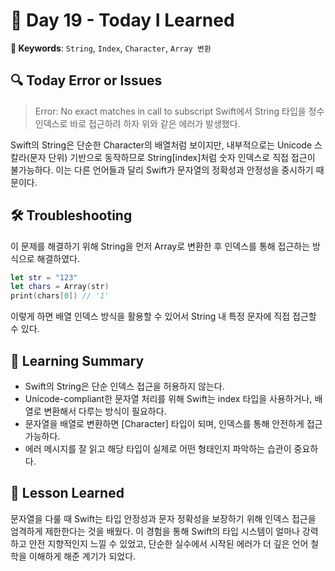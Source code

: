 # 📘 Day 19 - Today I Learned

**🔑 Keywords**: `String`, `Index`, `Character`, `Array 변환`

 ## 🔍 Today Error or Issues  
> Error: No exact matches in call to subscript
Swift에서 String 타입을 정수 인덱스로 바로 접근하려 하자 위와 같은 에러가 발생했다.

Swift의 String은 단순한 Character의 배열처럼 보이지만, 내부적으로는 Unicode 스칼라(문자 단위) 기반으로 동작하므로 String[index]처럼 숫자 인덱스로 직접 접근이 불가능하다. 이는 다른 언어들과 달리 Swift가 문자열의 정확성과 안정성을 중시하기 때문이다.

## 🛠️ Troubleshooting
이 문제를 해결하기 위해 String을 먼저 Array로 변환한 후 인덱스를 통해 접근하는 방식으로 해결하였다.
```swift
let str = "123"
let chars = Array(str)
print(chars[0]) // '1'
```
이렇게 하면 배열 인덱스 방식을 활용할 수 있어서 String 내 특정 문자에 직접 접근할 수 있다.

## 📝 Learning Summary
- Swift의 String은 단순 인덱스 접근을 허용하지 않는다.
- Unicode-compliant한 문자열 처리를 위해 Swift는 index 타입을 사용하거나, 배열로 변환해서 다루는 방식이 필요하다.
- 문자열을 배열로 변환하면 [Character] 타입이 되며, 인덱스를 통해 안전하게 접근 가능하다.
- 에러 메시지를 잘 읽고 해당 타입이 실제로 어떤 형태인지 파악하는 습관이 중요하다.

## 📘 Lesson Learned
문자열을 다룰 때 Swift는 타입 안정성과 문자 정확성을 보장하기 위해 인덱스 접근을 엄격하게 제한한다는 것을 배웠다.
이 경험을 통해 Swift의 타입 시스템이 얼마나 강력하고 안전 지향적인지 느낄 수 있었고, 단순한 실수에서 시작된 에러가 더 깊은 언어 철학을 이해하게 해준 계기가 되었다.